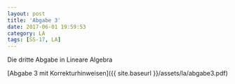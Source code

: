 ```yaml
---
layout: post
title: 'Abgabe 3'
date: 2017-06-01 19:59:53
category: LA
tags: [SS-17, LA]
---
```

Die dritte Abgabe in Lineare Algebra

[Abgabe 3 mit Korrekturhinweisen]({{ site.baseurl }}/assets/la/abgabe3.pdf)
